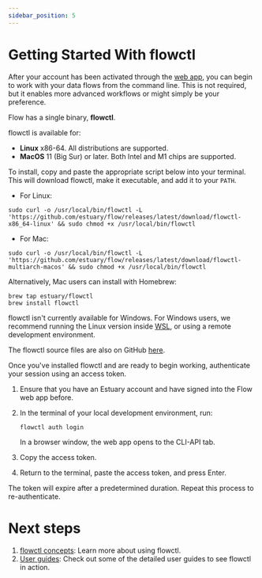 ```yaml
---
sidebar_position: 5
---
```


# Getting Started With flowctl

After your account has been activated through the [web app](../concepts/web-app.md), you can begin to work with your data flows from the command line.
This is not required, but it enables more advanced workflows or might simply be your preference.

Flow has a single binary, **flowctl**.

flowctl is available for:

- **Linux** x86-64. All distributions are supported.
- **MacOS** 11 (Big Sur) or later. Both Intel and M1 chips are supported.

To install, copy and paste the appropriate script below into your terminal. This will download flowctl, make it executable, and add it to your `PATH`.

- For Linux:

```console
sudo curl -o /usr/local/bin/flowctl -L 'https://github.com/estuary/flow/releases/latest/download/flowctl-x86_64-linux' && sudo chmod +x /usr/local/bin/flowctl
```

- For Mac:

```console
sudo curl -o /usr/local/bin/flowctl -L 'https://github.com/estuary/flow/releases/latest/download/flowctl-multiarch-macos' && sudo chmod +x /usr/local/bin/flowctl
```

Alternatively, Mac users can install with Homebrew:

```console
brew tap estuary/flowctl
brew install flowctl
```

flowctl isn't currently available for Windows.
For Windows users, we recommend running the Linux version inside [WSL](https://learn.microsoft.com/en-us/windows/wsl/),
or using a remote development environment.

The flowctl source files are also on GitHub [here](https://go.estuary.dev/flowctl).

Once you've installed flowctl and are ready to begin working, authenticate your session using an access token.

1. Ensure that you have an Estuary account and have signed into the Flow web app before.

2. In the terminal of your local development environment, run:

   ```console
   flowctl auth login
   ```

   In a browser window, the web app opens to the CLI-API tab.

3. Copy the access token.

4. Return to the terminal, paste the access token, and press Enter.

The token will expire after a predetermined duration. Repeat this process to re-authenticate.

# Next steps

1. [flowctl concepts](../concepts/flowctl.md): Learn more about using flowctl.
2. [User guides](../guides/flowctl/README.md): Check out some of the detailed user guides to see flowctl in action.
